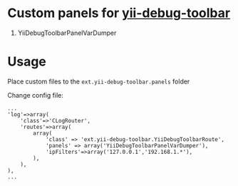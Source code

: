 Custom panels for [yii-debug-toolbar](https://github.com/malyshev/yii-debug-toolbar)
========================

1. YiiDebugToolbarPanelVarDumper

Usage
=====

Place custom files to the `ext.yii-debug-toolbar.panels` folder

Change config file:
```
...
'log'=>array(
    'class'=>'CLogRouter',
    'routes'=>array(
        array(
            'class' => 'ext.yii-debug-toolbar.YiiDebugToolbarRoute',
            'panels' => array('YiiDebugToolbarPanelVarDumper'),
            'ipFilters'=>array('127.0.0.1','192.168.1.*'),
        ),
    ),
),
...
```